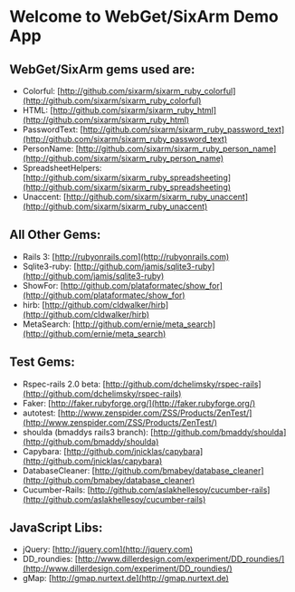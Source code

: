 Welcome to WebGet/SixArm Demo App
==

WebGet/SixArm gems used are:
-

* Colorful: [http://github.com/sixarm/sixarm_ruby_colorful](http://github.com/sixarm/sixarm_ruby_colorful)
* HTML: [http://github.com/sixarm/sixarm_ruby_html](http://github.com/sixarm/sixarm_ruby_html)
* PasswordText: [http://github.com/sixarm/sixarm_ruby_password_text](http://github.com/sixarm/sixarm_ruby_password_text)
* PersonName: [http://github.com/sixarm/sixarm_ruby_person_name](http://github.com/sixarm/sixarm_ruby_person_name)
* SpreadsheetHelpers: [http://github.com/sixarm/sixarm_ruby_spreadsheeting](http://github.com/sixarm/sixarm_ruby_spreadsheeting)
* Unaccent: [http://github.com/sixarm/sixarm_ruby_unaccent](http://github.com/sixarm/sixarm_ruby_unaccent)

All Other Gems:
-

* Rails 3: [http://rubyonrails.com](http://rubyonrails.com)
* Sqlite3-ruby: [http://github.com/jamis/sqlite3-ruby](http://github.com/jamis/sqlite3-ruby)
* ShowFor: [http://github.com/plataformatec/show_for](http://github.com/plataformatec/show_for)
* hirb: [http://github.com/cldwalker/hirb](http://github.com/cldwalker/hirb)
* MetaSearch: [http://github.com/ernie/meta_search](http://github.com/ernie/meta_search)

Test Gems:
-

* Rspec-rails 2.0 beta: [http://github.com/dchelimsky/rspec-rails](http://github.com/dchelimsky/rspec-rails)
* Faker: [http://faker.rubyforge.org/](http://faker.rubyforge.org/)
* autotest: [http://www.zenspider.com/ZSS/Products/ZenTest/](http://www.zenspider.com/ZSS/Products/ZenTest/)
* shoulda (bmaddys rails3 branch): [http://github.com/bmaddy/shoulda](http://github.com/bmaddy/shoulda)
* Capybara: [http://github.com/jnicklas/capybara](http://github.com/jnicklas/capybara)
* DatabaseCleaner: [http://github.com/bmabey/database_cleaner](http://github.com/bmabey/database_cleaner)
* Cucumber-Rails: [http://github.com/aslakhellesoy/cucumber-rails](http://github.com/aslakhellesoy/cucumber-rails)

JavaScript Libs:
-

* jQuery: [http://jquery.com](http://jquery.com)
* DD_roundies: [http://www.dillerdesign.com/experiment/DD_roundies/](http://www.dillerdesign.com/experiment/DD_roundies/)
* gMap: [http://gmap.nurtext.de](http://gmap.nurtext.de)

